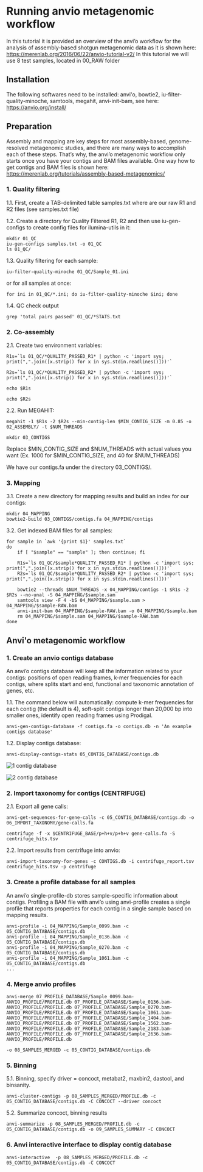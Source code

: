 # Running anvio metagenomic workflow
In this tutorial it is provided an overview of the anvi’o workflow for the analysis of assembly-based shotgun metagenomic data as it is shown here: https://merenlab.org/2016/06/22/anvio-tutorial-v2/
In this tutorial we will use 8 test samples, located in 00_RAW folder

## Installation

The following softwares need to be installed: anvi'o, bowtie2, iu-filter-quality-minoche, samtools, megahit, anvi-init-bam, see here: https://anvio.org/install/

## Preparation
Assembly and mapping are key steps for most assembly-based, genome-resolved metagenomic studies, and there are many ways to accomplish each of these steps. That’s why, the anvi’o metagenomic workflow only starts once you have your contigs and BAM files available. One way how to get contigs and BAM files is shown here: https://merenlab.org/tutorials/assembly-based-metagenomics/

### 1. Quality filtering
1.1. First, create a TAB-delimited table samples.txt where are our raw R1 and R2 files (see samples.txt file)

1.2. Create a directory for Quality Filtered R1, R2 and then use iu-gen-configs to create config files for ilumina-utils in it:

```
mkdir 01_QC
iu-gen-configs samples.txt -o 01_QC
ls 01_QC/
```

1.3. Quality filtering for each sample:

```
iu-filter-quality-minoche 01_QC/Sample_01.ini
```

or for all samples at once:

```
for ini in 01_QC/*.ini; do iu-filter-quality-minoche $ini; done
```


1.4. QC check output

```
grep 'total pairs passed' 01_QC/*STATS.txt
```

### 2. Co-assembly

2.1. Create two environment variables:

```
R1s=`ls 01_QC/*QUALITY_PASSED_R1* | python -c 'import sys; print(",".join([x.strip() for x in sys.stdin.readlines()]))'`

R2s=`ls 01_QC/*QUALITY_PASSED_R2* | python -c 'import sys; print(",".join([x.strip() for x in sys.stdin.readlines()]))'`

echo $R1s

echo $R2s
```


2.2. Run MEGAHIT:

```
megahit -1 $R1s -2 $R2s --min-contig-len $MIN_CONTIG_SIZE -m 0.85 -o 02_ASSEMBLY/ -t $NUM_THREADS

mkdir 03_CONTIGS
```
Replace $MIN_CONTIG_SIZE and $NUM_THREADS with actual values you want (Ex. 1000 for $MIN_CONTIG_SIZE, and 40 for $NUM_THREADS)

We have our contigs.fa under the directory 03_CONTIGS/.


### 3. Mapping

3.1. Create a new directory for mapping results and build an index for our contigs:

```
mkdir 04_MAPPING
bowtie2-build 03_CONTIGS/contigs.fa 04_MAPPING/contigs
```

3.2. Get indexed BAM files for all samples:

```
for sample in `awk '{print $1}' samples.txt`
do
    if [ "$sample" == "sample" ]; then continue; fi
    
    R1s=`ls 01_QC/$sample*QUALITY_PASSED_R1* | python -c 'import sys; print(",".join([x.strip() for x in sys.stdin.readlines()]))'`
    R2s=`ls 01_QC/$sample*QUALITY_PASSED_R2* | python -c 'import sys; print(",".join([x.strip() for x in sys.stdin.readlines()]))'`
    
    bowtie2 --threads $NUM_THREADS -x 04_MAPPING/contigs -1 $R1s -2 $R2s --no-unal -S 04_MAPPING/$sample.sam
    samtools view -F 4 -bS 04_MAPPING/$sample.sam > 04_MAPPING/$sample-RAW.bam
    anvi-init-bam 04_MAPPING/$sample-RAW.bam -o 04_MAPPING/$sample.bam
    rm 04_MAPPING/$sample.sam 04_MAPPING/$sample-RAW.bam
done
```

## Anvi'o metagenomic workflow

### 1. Create an anvio contigs database
An anvi’o contigs database will keep all the information related to your contigs: positions of open reading frames, k-mer frequencies for each contigs, where splits start and end, functional and taxonomic annotation of genes, etc.

1.1. The command below will automatically: compute k-mer frequencies for each contig (the default is 4), soft-split contigs longer than 20,000 bp into smaller ones, identify open reading frames using Prodigal.

```
anvi-gen-contigs-database -f contigs.fa -o contigs.db -n 'An example contigs database'
```

1.2. Display contigs database:

```
anvi-display-contigs-stats 05_CONTIG_DATABASE/contigs.db
```

![1 contig database](https://user-images.githubusercontent.com/39907616/168802436-8a541921-ad63-4371-b95f-d13d048bc48d.png)


![2 contig database](https://user-images.githubusercontent.com/39907616/168804521-0a952056-2c03-474d-bb4d-2bd18d71ccf6.png)


### 2. Import taxonomy for contigs (CENTRIFUGE)

2.1. Export all gene calls:

```
anvi-get-sequences-for-gene-calls -c 05_CONTIG_DATABASE/contigs.db -o 06_IMPORT_TAXONOMY/gene-calls.fa

centrifuge -f -x $CENTRIFUGE_BASE/p+h+v/p+h+v gene-calls.fa -S centrifuge_hits.tsv
```

2.2. Import results from centrifuge into anvio:

```
anvi-import-taxonomy-for-genes -c CONTIGS.db -i centrifuge_report.tsv centrifuge_hits.tsv -p centrifuge
```

### 3. Create a profile database for all samples
An anvi’o single-profile-db stores sample-specific information about contigs. Profiling a BAM file with anvi’o using anvi-profile creates a single profile that reports properties for each contig in a single sample based on mapping results.

```
anvi-profile -i 04_MAPPING/Sample_0099.bam -c 05_CONTIG_DATABASE/contigs.db 
anvi-profile -i 04_MAPPING/Sample_0136.bam -c 05_CONTIG_DATABASE/contigs.db 
anvi-profile -i 04_MAPPING/Sample_0270.bam -c 05_CONTIG_DATABASE/contigs.db 
anvi-profile -i 04_MAPPING/Sample_1061.bam -c 05_CONTIG_DATABASE/contigs.db 
...
```
### 4. Merge anvio profiles

```
anvi-merge 07_PROFILE_DATABASE/Sample_0099.bam-ANVIO_PROFILE/PROFILE.db 07_PROFILE_DATABASE/Sample_0136.bam-ANVIO_PROFILE/PROFILE.db 07_PROFILE_DATABASE/Sample_0270.bam-ANVIO_PROFILE/PROFILE.db 07_PROFILE_DATABASE/Sample_1061.bam-ANVIO_PROFILE/PROFILE.db 07_PROFILE_DATABASE/Sample_1404.bam-ANVIO_PROFILE/PROFILE.db 07_PROFILE_DATABASE/Sample_1562.bam-ANVIO_PROFILE/PROFILE.db 07_PROFILE_DATABASE/Sample_2183.bam-ANVIO_PROFILE/PROFILE.db 07_PROFILE_DATABASE/Sample_2636.bam-ANVIO_PROFILE/PROFILE.db 

-o 08_SAMPLES_MERGED -c 05_CONTIG_DATABASE/contigs.db
```


### 5. Binning 

5.1. Binning, specify driver = concoct, metabat2, maxbin2, dastool, and binsanity.

```
anvi-cluster-contigs -p 08_SAMPLES_MERGED/PROFILE.db -c 05_CONTIG_DATABASE/contigs.db -C CONCOCT --driver concoct
```

5.2. Summarize concoct, binning results

```
anvi-summarize -p 08_SAMPLES_MERGED/PROFILE.db -c 05_CONTIG_DATABASE/contigs.db -o 09_SAMPLES_SUMMARY -C CONCOCT
```

### 6. Anvi interactive interface to display contig database

```
anvi-interactive  -p 08_SAMPLES_MERGED/PROFILE.db -c 05_CONTIG_DATABASE/contigs.db -C CONCOCT
```


